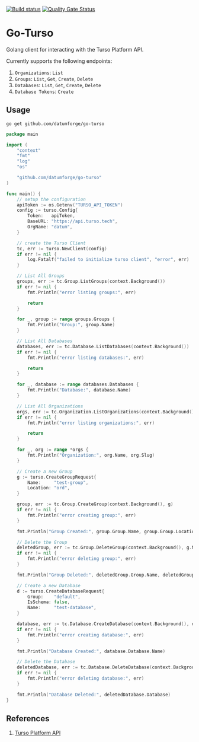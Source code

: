 [![Build status](https://badge.buildkite.com/98081178d65983e047299f1eaabeaf336cefc5db496500332c.svg)](https://buildkite.com/datum/go-turso)
[![Quality Gate Status](https://sonarcloud.io/api/project_badges/measure?project=datumforge_go-turso&metric=alert_status)](https://sonarcloud.io/summary/new_code?id=datumforge_go-turso)

# Go-Turso

Golang client for interacting with the Turso Platform API. 

Currently supports the following endpoints:
1. `Organizations`: `List`
1. `Groups`: `List`, `Get`, `Create`, `Delete`
1. `Databases`: `List`, `Get`, `Create`, `Delete`
1. `Database Tokens`: `Create`

## Usage

```
go get github.com/datumforge/go-turso
```

```go
package main

import (
	"context"
	"fmt"
	"log"
	"os"

	"github.com/datumforge/go-turso"
)

func main() {
	// setup the configuration
	apiToken := os.Getenv("TURSO_API_TOKEN")
	config := turso.Config{
		Token:   apiToken,
		BaseURL: "https://api.turso.tech",
		OrgName: "datum",
	}

	// create the Turso Client
	tc, err := turso.NewClient(config)
	if err != nil {
		log.Fatalf("failed to initialize turso client", "error", err)
	}

	// List All Groups
	groups, err := tc.Group.ListGroups(context.Background())
	if err != nil {
		fmt.Println("error listing groups:", err)

		return
	}

	for _, group := range groups.Groups {
		fmt.Println("Group:", group.Name)
	}

	// List All Databases
	databases, err := tc.Database.ListDatabases(context.Background())
	if err != nil {
		fmt.Println("error listing databases:", err)

		return
	}

	for _, database := range databases.Databases {
		fmt.Println("Database:", database.Name)
	}

	// List All Organizations
	orgs, err := tc.Organization.ListOrganizations(context.Background())
	if err != nil {
		fmt.Println("error listing organizations:", err)

		return
	}

	for _, org := range *orgs {
		fmt.Println("Organization:", org.Name, org.Slug)
	}

	// Create a new Group
	g := turso.CreateGroupRequest{
		Name:     "test-group",
		Location: "ord",
	}

	group, err := tc.Group.CreateGroup(context.Background(), g)
	if err != nil {
		fmt.Println("error creating group:", err)
	}

	fmt.Println("Group Created:", group.Group.Name, group.Group.Locations)

	// Delete the Group
	deletedGroup, err := tc.Group.DeleteGroup(context.Background(), g.Name)
	if err != nil {
		fmt.Println("error deleting group:", err)
	}

	fmt.Println("Group Deleted:", deletedGroup.Group.Name, deletedGroup.Group.Locations)

	// Create a new Database
	d := turso.CreateDatabaseRequest{
		Group:    "default",
		IsSchema: false,
		Name:     "test-database",
	}

	database, err := tc.Database.CreateDatabase(context.Background(), d)
	if err != nil {
		fmt.Println("error creating database:", err)
	}

	fmt.Println("Database Created:", database.Database.Name)

	// Delete the Database
	deletedDatabase, err := tc.Database.DeleteDatabase(context.Background(), d.Name)
	if err != nil {
		fmt.Println("error deleting database:", err)
	}

	fmt.Println("Database Deleted:", deletedDatabase.Database)
}
```

## References

1. [Turso Platform API](https://docs.turso.tech/api-reference/introduction)